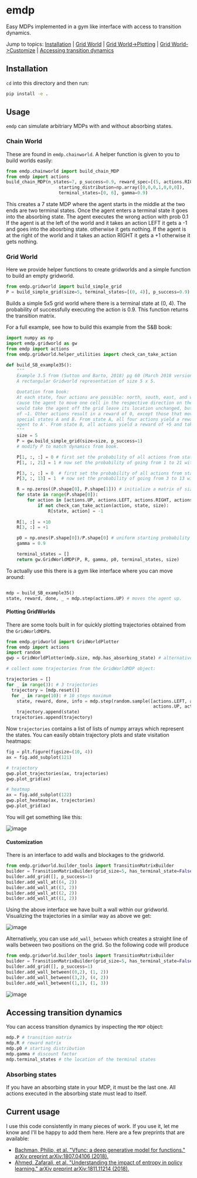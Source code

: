 # emdp

Easy MDPs implemented in a gym like interface with access to transition dynamics.

Jump to topics: [Installation](#installation) | [Grid World](#grid-world) | [Grid World->Plotting](#plotting-gridworlds) | [Grid World->Customize](#customization) | [Accessing transition dynamics](#accessing-transition-dynamics)

## Installation

`cd` into this directory and then run:

```bash
pip install -e .
```

## Usage

`emdp` can simulate arbitriary MDPs with and without absorbing states.

### Chain World

These are found in `emdp.chainworld`. A helper function is given to you to build worlds easily:

```python
from emdp.chainworld import build_chain_MDP
from emdp import actions
build_chain_MDP(n_states=7, p_success=0.9, reward_spec=[(5, actions.RIGHT, +1), (1, actions.LEFT, -1)]
                    starting_distribution=np.array([0,0,0,1,0,0,0]),
                    terminal_states=[0, 6], gamma=0.9)
```
This creates a 7 state MDP where the agent starts in the middle at the two ends are two terminal states.
Once the agent enters a terminal state it goes into the absorbing state. The agent executes the wrong action with prob 0.1
If the agent is at the left of the world and it takes an action LEFT it gets a -1 and goes into the abosrbing state.
otherwise it gets nothing. If the agent is at the right of the world and it takes an action RIGHT it gets a +1 otherwise it gets nothing.

### Grid World

Here we provide helper functions to create gridworlds and a simple function to build an empty gridworld.
```python
from emdp.gridworld import build_simple_grid
P = build_simple_grid(size=5, terminal_states=[(0, 4)], p_success=0.9)
```
Builds a simple 5x5 grid world where there is a terminal state at (0, 4). The probability of successfully executing the action is 0.9. This function returns the transition matrix.

For a full example, see how to build this example from the S&B book:

```python
import numpy as np
import emdp.gridworld as gw
from emdp import actions
from emdp.gridworld.helper_utilities import check_can_take_action

def build_SB_example35():
    """
    Example 3.5 from (Sutton and Barto, 2018) pg 60 (March 2018 version).
    A rectangular Gridworld representation of size 5 x 5.

    Quotation from book:
    At each state, four actions are possible: north, south, east, and west, which deterministically
    cause the agent to move one cell in the respective direction on the grid. Actions that
    would take the agent off the grid leave its location unchanged, but also result in a reward
    of −1. Other actions result in a reward of 0, except those that move the agent out of the
    special states A and B. From state A, all four actions yield a reward of +10 and take the
    agent to A'. From state B, all actions yield a reward of +5 and take the agent to B'
    """
    size = 5
    P = gw.build_simple_grid(size=size, p_success=1)
    # modify P to match dynamics from book.

    P[1, :, :] = 0 # first set the probability of all actions from state 1 to zero
    P[1, :, 21] = 1 # now set the probability of going from 1 to 21 with prob 1 for all actions

    P[3, :, :] = 0  # first set the probability of all actions from state 3 to zero
    P[3, :, 13] = 1  # now set the probability of going from 3 to 13 with prob 1 for all actions

    R = np.zeros((P.shape[0], P.shape[1])) # initialize a matrix of size |S|x|A|
    for state in range(P.shape[0]):
        for action in [actions.UP, actions.LEFT, actions.RIGHT, actions.DOWN]:
            if not check_can_take_action(action, state, size):
                R[state, action] = -1
    
    R[1, :] = +10
    R[3, :] = +1

    p0 = np.ones(P.shape[0])/P.shape[0] # uniform starting probability (assumed)
    gamma = 0.9

    terminal_states = []
    return gw.GridWorldMDP(P, R, gamma, p0, terminal_states, size)

```

To actually use this there is a gym like interface where you can move around:

```python

mdp = build_SB_example35()
state, reward, done, _ = mdp.step(actions.UP) # moves the agent up.
```

#### Plotting GridWorlds

There are some tools built in for quickly plotting trajectories obtained from the `GridWorldMDP`s.

```python
from emdp.gridworld import GridWorldPlotter
from emdp import actions
import random
gwp = GridWorldPlotter(mdp.size, mdp.has_absorbing_state) # alternatively you can use GridWorldPlotter.from_mdp(mdp)

# collect some trajectories from the GridWorldMDP object:

trajectories = []
for _ in range(3): # 3 trajectories
  trajectory = [mdp.reset()]
  for _ in range(10): # 10 steps maximum
    state, reward, done, info = mdp.step(random.sample([actions.LEFT, actions.RIGHT, 
                                                        actions.UP, actions.DOWN], 1)[0])
    trajectory.append(state)
  trajectories.append(trajectory)
```

Now `trajectories` contains a list of lists of numpy arrays which represent the states. You can easily obtain trajectory plots and state visitation heatmaps:

```python
fig = plt.figure(figsize=(10, 4))
ax = fig.add_subplot(121)

# trajectory
gwp.plot_trajectories(ax, trajectories)
gwp.plot_grid(ax)

# heatmap
ax = fig.add_subplot(122)
gwp.plot_heatmap(ax, trajectories)
gwp.plot_grid(ax)
```

You will get something like this:

![image](https://user-images.githubusercontent.com/6295292/39479043-20587d32-4d32-11e8-82ae-7deddca8dc07.png)

#### Customization

There is an interface to add walls and blockages to the gridworld.

```python
from emdp.gridworld.builder_tools import TransitionMatrixBuilder
builder = TransitionMatrixBuilder(grid_size=5, has_terminal_state=False)
builder.add_grid([], p_success=1)
builder.add_wall_at((4, 2))
builder.add_wall_at((3, 2))
builder.add_wall_at((2, 2))
builder.add_wall_at((1, 2))
```

Using the above interface we have built a wall within our gridworld. Visualizing the trajectories in a similar way as above we get:

![image](https://user-images.githubusercontent.com/6295292/39713910-667750c2-51f6-11e8-9e80-b24b4861afda.png)


Alternatively, you can use `add_wall_between` which creates a straight line of walls between two positions on the grid.
So the following code will produce
```python
from emdp.gridworld.builder_tools import TransitionMatrixBuilder
builder = TransitionMatrixBuilder(grid_size=5, has_terminal_state=False)
builder.add_grid([], p_success=1)
builder.add_wall_between((0,2), (1, 2))
builder.add_wall_between((3,2), (4, 2))
builder.add_wall_between((1,1), (1, 3))
```

![image](https://user-images.githubusercontent.com/6295292/39715133-376e147e-51fa-11e8-98c4-d14528c330a6.png)


## Accessing transition dynamics

You can access transition dynamics by inspecting the `MDP` object:

```python
mdp.P # transition matrix
mdp.R # reward matrix
mdp.p0 # starting distribution
mdp.gamma # discount factor
mdp.terminal_states # the location of the terminal states
```

### Absorbing states

If you have an absorbing state in your MDP, it must be the last one. All actions executed in the absorbing state must lead to itself.


## Current usage

I use this code consistently in many pieces of work. If you use it, let me know and I'll be happy to add them here. Here are a few preprints that are available:


- [Bachman, Philip, et al. "Vfunc: a deep generative model for functions." arXiv preprint arXiv:1807.04106 (2018).](https://arxiv.org/abs/1807.04106)
- [Ahmed, Zafarali, et al. "Understanding the impact of entropy in policy learning." arXiv preprint arXiv:1811.11214 (2018).](https://arxiv.org/abs/1811.11214)


